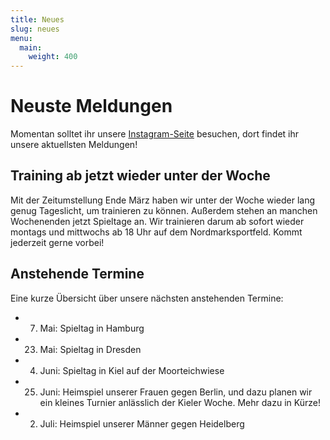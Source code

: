 ```yaml
---
title: Neues
slug: neues
menu:
  main:
    weight: 400
---
```


# Neuste Meldungen

Momentan solltet ihr unsere [Instagram-Seite](https://instagram.com/kiel_koalas)
besuchen,
dort findet ihr unsere aktuellsten Meldungen!

## Training ab jetzt wieder unter der Woche 

Mit der Zeitumstellung Ende März haben wir unter der Woche wieder
lang genug Tageslicht, um trainieren zu können.
Außerdem stehen an manchen Wochenenden jetzt Spieltage an.
Wir trainieren darum ab sofort wieder montags und mittwochs
ab 18 Uhr auf dem Nordmarksportfeld.
Kommt jederzeit gerne vorbei!

## Anstehende Termine

Eine kurze Übersicht über unsere nächsten anstehenden Termine:
- 7. Mai: Spieltag in Hamburg
- 23. Mai: Spieltag in Dresden
- 4. Juni: Spieltag in Kiel auf der Moorteichwiese
- 25. Juni: Heimspiel unserer Frauen gegen Berlin, und dazu planen wir ein kleines Turnier anlässlich der Kieler Woche. Mehr dazu in Kürze!
- 2. Juli: Heimspiel unserer Männer gegen Heidelberg
